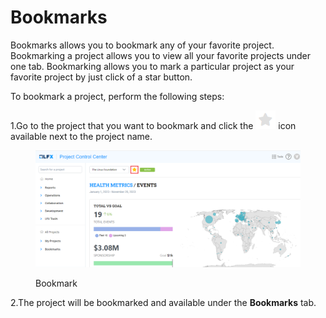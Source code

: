 # Bookmarks

Bookmarks allows you to bookmark any of your favorite project. Bookmarking a project allows you to view all your favorite projects under one tab. Bookmarking allows you to mark a particular project as your favorite project by  just click of a star button. &#x20;

To bookmark a project, perform the following steps:

1.Go to the project that you want to bookmark and click the <img src="../../.gitbook/assets/Bookm.png" alt="" data-size="line"> icon available next to the project name.&#x20;

<figure><img src="../../.gitbook/assets/Bookm1.png" alt=""><figcaption><p>Bookmark</p></figcaption></figure>

2.The project will be bookmarked and available under the **Bookmarks** tab.&#x20;

